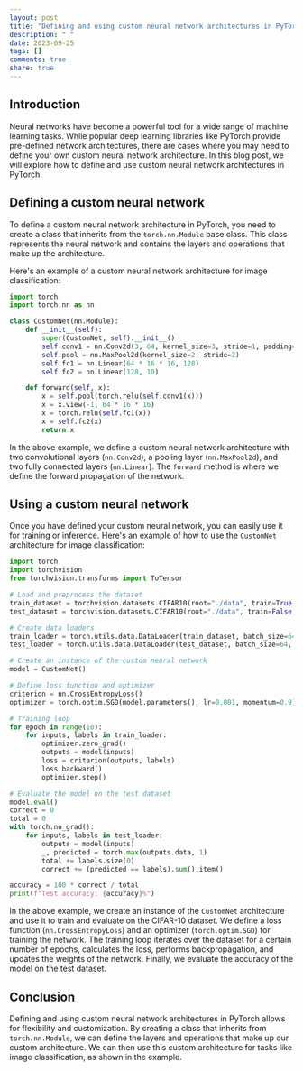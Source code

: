 ```yaml
---
layout: post
title: "Defining and using custom neural network architectures in PyTorch"
description: " "
date: 2023-09-25
tags: []
comments: true
share: true
---
```


## Introduction
Neural networks have become a powerful tool for a wide range of machine learning tasks. While popular deep learning libraries like PyTorch provide pre-defined network architectures, there are cases where you may need to define your own custom neural network architecture. In this blog post, we will explore how to define and use custom neural network architectures in PyTorch.

## Defining a custom neural network
To define a custom neural network architecture in PyTorch, you need to create a class that inherits from the `torch.nn.Module` base class. This class represents the neural network and contains the layers and operations that make up the architecture.

Here's an example of a custom neural network architecture for image classification:

```python
import torch
import torch.nn as nn

class CustomNet(nn.Module):
    def __init__(self):
        super(CustomNet, self).__init__()
        self.conv1 = nn.Conv2d(3, 64, kernel_size=3, stride=1, padding=1)
        self.pool = nn.MaxPool2d(kernel_size=2, stride=2)
        self.fc1 = nn.Linear(64 * 16 * 16, 128)
        self.fc2 = nn.Linear(128, 10)

    def forward(self, x):
        x = self.pool(torch.relu(self.conv1(x)))
        x = x.view(-1, 64 * 16 * 16)
        x = torch.relu(self.fc1(x))
        x = self.fc2(x)
        return x
```

In the above example, we define a custom neural network architecture with two convolutional layers (`nn.Conv2d`), a pooling layer (`nn.MaxPool2d`), and two fully connected layers (`nn.Linear`). The `forward` method is where we define the forward propagation of the network.

## Using a custom neural network
Once you have defined your custom neural network, you can easily use it for training or inference. Here's an example of how to use the `CustomNet` architecture for image classification:

```python
import torch
import torchvision
from torchvision.transforms import ToTensor

# Load and preprocess the dataset
train_dataset = torchvision.datasets.CIFAR10(root="./data", train=True, transform=ToTensor(), download=True)
test_dataset = torchvision.datasets.CIFAR10(root="./data", train=False, transform=ToTensor())

# Create data loaders
train_loader = torch.utils.data.DataLoader(train_dataset, batch_size=64, shuffle=True)
test_loader = torch.utils.data.DataLoader(test_dataset, batch_size=64, shuffle=False)

# Create an instance of the custom neural network
model = CustomNet()

# Define loss function and optimizer
criterion = nn.CrossEntropyLoss()
optimizer = torch.optim.SGD(model.parameters(), lr=0.001, momentum=0.9)

# Training loop
for epoch in range(10):
    for inputs, labels in train_loader:
        optimizer.zero_grad()
        outputs = model(inputs)
        loss = criterion(outputs, labels)
        loss.backward()
        optimizer.step()

# Evaluate the model on the test dataset
model.eval()
correct = 0
total = 0
with torch.no_grad():
    for inputs, labels in test_loader:
        outputs = model(inputs)
        _, predicted = torch.max(outputs.data, 1)
        total += labels.size(0)
        correct += (predicted == labels).sum().item()

accuracy = 100 * correct / total
print(f"Test accuracy: {accuracy}%")
```

In the above example, we create an instance of the `CustomNet` architecture and use it to train and evaluate on the CIFAR-10 dataset. We define a loss function (`nn.CrossEntropyLoss`) and an optimizer (`torch.optim.SGD`) for training the network. The training loop iterates over the dataset for a certain number of epochs, calculates the loss, performs backpropagation, and updates the weights of the network. Finally, we evaluate the accuracy of the model on the test dataset.

## Conclusion
Defining and using custom neural network architectures in PyTorch allows for flexibility and customization. By creating a class that inherits from `torch.nn.Module`, we can define the layers and operations that make up our custom architecture. We can then use this custom architecture for tasks like image classification, as shown in the example.